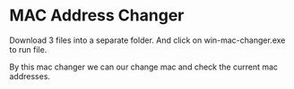 # MAC Address Changer

Download 3 files into a separate folder.
And click on win-mac-changer.exe to run file.

By this mac changer we can our change mac and check the current mac addresses.
